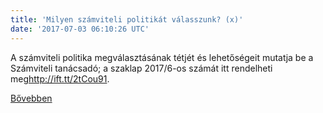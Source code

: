```yaml
---
title: 'Milyen számviteli politikát válasszunk? (x)'
date: '2017-07-03 06:10:26 UTC'
---
```


A számviteli politika megválasztásának tétjét és lehetőségeit mutatja be a Számviteli tanácsadó; a szaklap 2017/6-os számát itt rendelheti meg<http://ift.tt/2tCou91>.


[Bővebben](http://ift.tt/2uADkKe)
